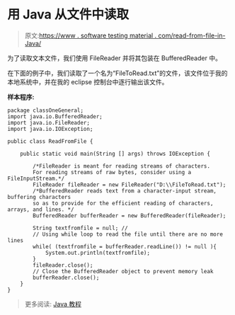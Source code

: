 # 用 Java 从文件中读取

> 原文:[https://www . software testing material . com/read-from-file-in-Java/](https://www.softwaretestingmaterial.com/read-from-file-in-java/)

为了读取文本文件，我们使用 FileReader 并将其包装在 BufferedReader 中。

在下面的例子中，我们读取了一个名为“FileToRead.txt”的文件，该文件位于我的本地系统中，并在我的 eclipse 控制台中逐行输出该文件。

**样本程序:**

```
package classOneGeneral;
import java.io.BufferedReader;
import java.io.FileReader;
import java.io.IOException;

public class ReadFromFile {

	public static void main(String [] args) throws IOException {

		/*FileReader is meant for reading streams of characters. 
		For reading streams of raw bytes, consider using a FileInputStream.*/
	    FileReader fileReader = new FileReader("D:\\FileToRead.txt"); 
	    /*BufferedReader reads text from a character-input stream, buffering characters 
	    so as to provide for the efficient reading of characters, arrays, and lines. */
	    BufferedReader bufferReader = new BufferedReader(fileReader);

	    String textfromfile = null; //
	    // Using while loop to read the file until there are no more lines
	    while( (textfromfile = bufferReader.readLine()) != null ){
	        System.out.println(textfromfile);
	    }
	    fileReader.close();
	    // Close the BufferedReader object to prevent memory leak
	    bufferReader.close();
	}
}
```

> 更多阅读: [Java 教程](https://www.softwaretestingmaterial.com/java-tutorial/)